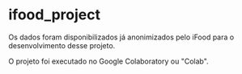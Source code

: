 # ifood_project

Os dados foram disponibilizados já  anonimizados pelo iFood para o desenvolvimento desse projeto.

O projeto foi executado no Google Colaboratory ou "Colab".

